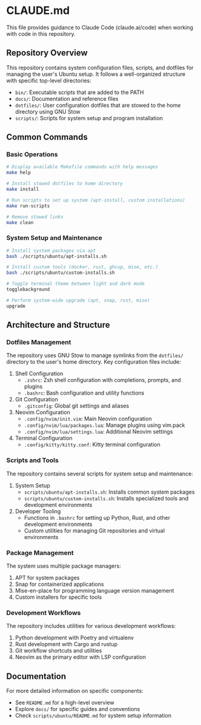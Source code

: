 # CLAUDE.md

This file provides guidance to Claude Code (claude.ai/code) when working with code in this repository.

## Repository Overview

This repository contains system configuration files, scripts, and dotfiles for managing the user's Ubuntu setup. It follows a well-organized structure with specific top-level directories:

- `bin/`: Executable scripts that are added to the PATH
- `docs/`: Documentation and reference files
- `dotfiles/`: User configuration dotfiles that are stowed to the home directory using GNU Stow
- `scripts/`: Scripts for system setup and program installation

## Common Commands

### Basic Operations

```bash
# Display available Makefile commands with help messages
make help

# Install stowed dotfiles to home directory
make install

# Run scripts to set up system (apt-install, custom installations)
make run-scripts

# Remove stowed links
make clean
```

### System Setup and Maintenance

```bash
# Install system packages via apt
bash ./scripts/ubuntu/apt-installs.sh

# Install custom tools (docker, rust, ghcup, mise, etc.)
bash ./scripts/ubuntu/custom-installs.sh

# Toggle terminal theme between light and dark mode
togglebackground

# Perform system-wide upgrade (apt, snap, rust, mise)
upgrade
```

## Architecture and Structure

### Dotfiles Management

The repository uses GNU Stow to manage symlinks from the `dotfiles/` directory to the user's home directory. Key configuration files include:

1. Shell Configuration
   - `.zshrc`: Zsh shell configuration with completions, prompts, and plugins
   - `.bashrc`: Bash configuration and utility functions
2. Git Configuration
   - `.gitconfig`: Global git settings and aliases
3. Neovim Configuration
   - `.config/nvim/init.vim`: Main Neovim configuration
   - `.config/nvim/lua/packages.lua`: Manage plugins using vim.pack
   - `.config/nvim/lua/settings.lua`: Additional Neovim settings
4. Terminal Configuration
   - `.config/kitty/kitty.conf`: Kitty terminal configuration

### Scripts and Tools

The repository contains several scripts for system setup and maintenance:

1. System Setup
   - `scripts/ubuntu/apt-installs.sh`: Installs common system packages
   - `scripts/ubuntu/custom-installs.sh`: Installs specialized tools and development environments
2. Developer Tooling
   - Functions in `.bashrc` for setting up Python, Rust, and other development environments
   - Custom utilities for managing Git repositories and virtual environments

### Package Management

The system uses multiple package managers:

1. APT for system packages
2. Snap for containerized applications
3. Mise-en-place for programming language version management
4. Custom installers for specific tools

### Development Workflows

The repository includes utilities for various development workflows:

1. Python development with Poetry and virtualenv
2. Rust development with Cargo and rustup
3. Git workflow shortcuts and utilities
4. Neovim as the primary editor with LSP configuration

## Documentation

For more detailed information on specific components:

- See `README.md` for a high-level overview
- Explore `docs/` for specific guides and conventions
- Check `scripts/ubuntu/README.md` for system setup information
